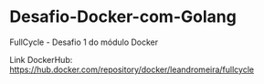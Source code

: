 # Desafio-Docker-com-Golang
FullCycle - Desafio 1 do módulo Docker

Link DockerHub:
https://hub.docker.com/repository/docker/leandromeira/fullcycle
